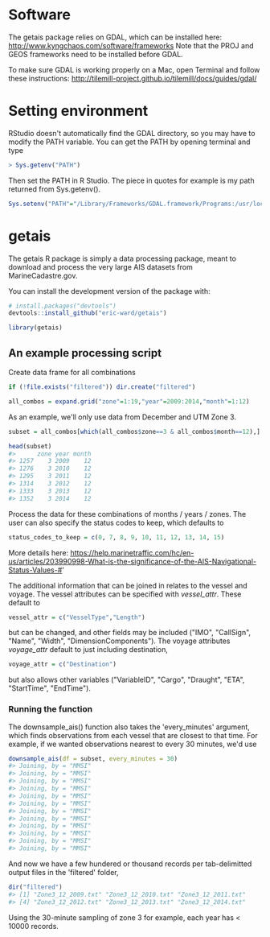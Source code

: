 <!-- README.md is generated from README.Rmd. Please edit that file -->
Software
========

The getais package relies on GDAL, which can be installed here: <http://www.kyngchaos.com/software/frameworks> Note that the PROJ and GEOS frameworks need to be installed before GDAL.

To make sure GDAL is working properly on a Mac, open Terminal and follow these instructions: <http://tilemill-project.github.io/tilemill/docs/guides/gdal/>

Setting environment
===================

RStudio doesn't automatically find the GDAL directory, so you may have to modify the PATH variable. You can get the PATH by opening terminal and type

``` r
> Sys.getenv("PATH")
```

Then set the PATH in R Studio. The piece in quotes for example is my path returned from Sys.getenv().

``` r
Sys.setenv("PATH"="/Library/Frameworks/GDAL.framework/Programs:/usr/local/bin:/usr/bin:/bin:/usr/sbin:/sbin:/usr/local/sbin:/Library/TeX/texbin")
```

getais
======

The getais R package is simply a data processing package, meant to download and process the very large AIS datasets from MarineCadastre.gov.

You can install the development version of the package with:

``` r
# install.packages("devtools")
devtools::install_github("eric-ward/getais")

library(getais)
```

An example processing script
----------------------------

Create data frame for all combinations

``` r
if (!file.exists("filtered")) dir.create("filtered")

all_combos = expand.grid("zone"=1:19,"year"=2009:2014,"month"=1:12)
```

As an example, we'll only use data from December and UTM Zone 3.

``` r
subset = all_combos[which(all_combos$zone==3 & all_combos$month==12),]

head(subset)
#>      zone year month
#> 1257    3 2009    12
#> 1276    3 2010    12
#> 1295    3 2011    12
#> 1314    3 2012    12
#> 1333    3 2013    12
#> 1352    3 2014    12
```

Process the data for these combinations of months / years / zones. The user can also specify the status codes to keep, which defaults to

``` r
status_codes_to_keep = c(0, 7, 8, 9, 10, 11, 12, 13, 14, 15)
```

More details here: <https://help.marinetraffic.com/hc/en-us/articles/203990998-What-is-the-significance-of-the-AIS-Navigational-Status-Values-#>'

The additional information that can be joined in relates to the vessel and voyage. The vessel attributes can be specified with *vessel\_attr*. These default to

``` r
vessel_attr = c("VesselType","Length")
```

but can be changed, and other fields may be included ("IMO", "CallSign", "Name", "Width", "DimensionComponents"). The voyage attributes *voyage\_attr* default to just including destination,

``` r
voyage_attr = c("Destination")
```

but also allows other variables ("VariableID", "Cargo", "Draught", "ETA", "StartTime", "EndTime").

### Running the function

The downsample\_ais() function also takes the 'every\_minutes' argument, which finds observations from each vessel that are closest to that time. For example, if we wanted observations nearest to every 30 minutes, we'd use

``` r
downsample_ais(df = subset, every_minutes = 30)
#> Joining, by = "MMSI"
#> Joining, by = "MMSI"
#> Joining, by = "MMSI"
#> Joining, by = "MMSI"
#> Joining, by = "MMSI"
#> Joining, by = "MMSI"
#> Joining, by = "MMSI"
#> Joining, by = "MMSI"
#> Joining, by = "MMSI"
#> Joining, by = "MMSI"
#> Joining, by = "MMSI"
#> Joining, by = "MMSI"
```

And now we have a few hundered or thousand records per tab-delimitted output files in the 'filtered' folder,

``` r
dir("filtered")
#> [1] "Zone3_12_2009.txt" "Zone3_12_2010.txt" "Zone3_12_2011.txt"
#> [4] "Zone3_12_2012.txt" "Zone3_12_2013.txt" "Zone3_12_2014.txt"
```

Using the 30-minute sampling of zone 3 for example, each year has &lt; 10000 records.
